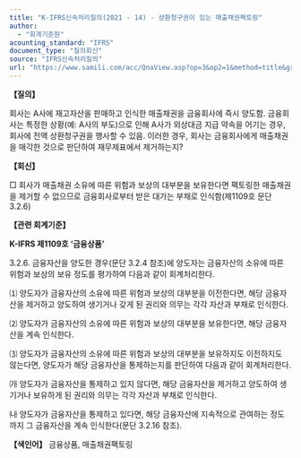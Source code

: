 ```yaml
---
title: "K-IFRS신속처리질의(2021 - 14) - 상환청구권이 있는 매출채권팩토링"
author:
  - "회계기준원"
acounting_standard: "IFRS"
document_type: "질의회신"
source: "IFRS신속처리질의"
url: "https://www.samili.com/acc/QnaView.asp?op=3&op2=1&method=title&group=2124-15;1&orgcode=3&searchword=&page=23&code=K%2DIFRS%EC%8B%A0%EC%86%8D%EC%B2%98%EB%A6%AC%EC%A7%88%EC%9D%98%2D14%3A20210204"
---
```

**【질의】**

  

회사는 A사에 재고자산을 판매하고 인식한 매출채권을 금융회사에 즉시 양도함. 금융회사는 특정한 상황(예: A사의 부도)으로 인해 A사가 외상대금 지급 약속을 어기는 경우, 회사에 전액 상환청구권을 행사할 수 있음. 이러한 경우, 회사는 금융회사에게 매출채권을 매각한 것으로 판단하여 재무제표에서 제거하는지?

  
  

**【회신】**

  

□ 회사가 매출채권 소유에 따른 위험과 보상의 대부분을 보유한다면 팩토링한 매출채권을 제거할 수 없으므로 금융회사로부터 받은 대가는 부채로 인식함(제1109호 문단 3.2.6)

  
  

**【관련 회계기준】**

  

**K-IFRS 제1109호 ‘금융상품’**

  

3.2.6. 금융자산을 양도한 경우(문단 3.2.4 참조)에 양도자는 금융자산의 소유에 따른 위험과 보상의 보유 정도를 평가하여 다음과 같이 회계처리한다.

  

⑴ 양도자가 금융자산의 소유에 따른 위험과 보상의 대부분을 이전한다면, 해당 금융자산을 제거하고 양도하여 생기거나 갖게 된 권리와 의무는 각각 자산과 부채로 인식한다.

⑵ 양도자가 금융자산의 소유에 따른 위험과 보상의 대부분을 보유한다면, 해당 금융자산을 계속 인식한다.

⑶ 양도자가 금융자산의 소유에 따른 위험과 보상의 대부분을 보유하지도 이전하지도 않는다면, 양도자가 해당 금융자산을 통제하는지를 판단하여 다음과 같이 회계처리한다.

㈎ 양도자가 금융자산을 통제하고 있지 않다면, 해당 금융자산을 제거하고 양도하여 생기거나 보유하게 된 권리와 의무는 각각 자산과 부채로 인식한다.

㈏ 양도자가 금융자산을 통제하고 있다면, 해당 금융자산에 지속적으로 관여하는 정도까지 그 금융자산을 계속 인식한다(문단 3.2.16 참조).

  
  

**【색인어】** 금융상품, 매출채권팩토링
